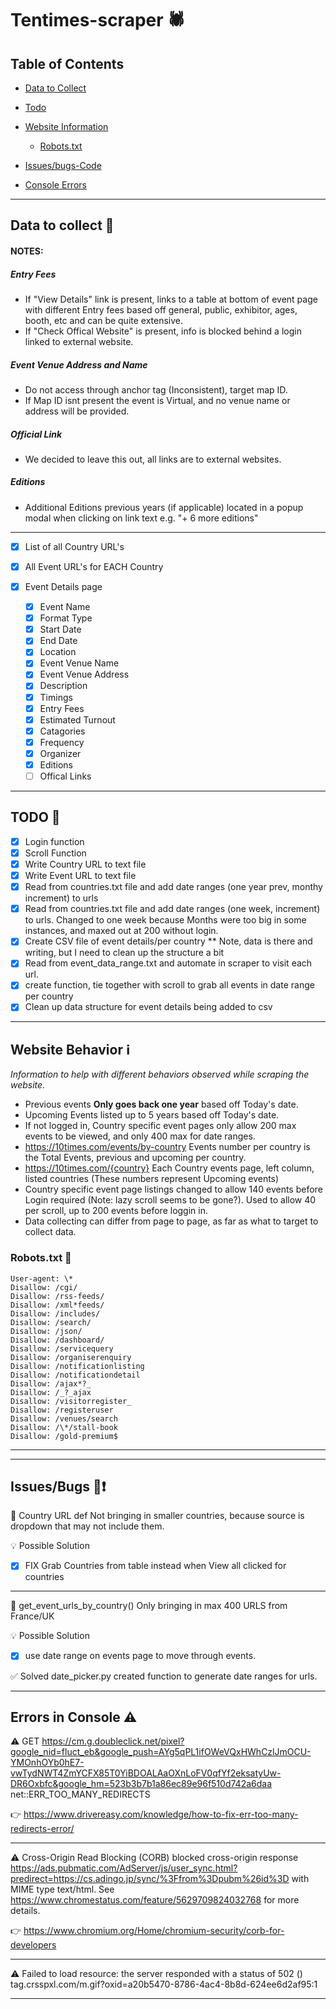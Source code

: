 # Tentimes-scraper :spider:

## Table of Contents

- [Data to Collect](https://github.com/accrue-nuclius-scrappers/tentimes-scraper/tree/france-ms#data-to-collect-dart)
- [Todo](https://github.com/accrue-nuclius-scrappers/tentimes-scraper/tree/france-ms#todo-pushpin)

- [Website Information](https://github.com/accrue-nuclius-scrappers/tentimes-scraper/tree/france-ms#website-information-%E2%84%B9%EF%B8%8F)
  - [Robots.txt](https://github.com/accrue-nuclius-scrappers/tentimes-scraper/tree/france-ms#robotstxt-robot)
- [Issues/bugs-Code](https://github.com/accrue-nuclius-scrappers/tentimes-scraper/tree/france-ms#issuesbugs-bugexclamation)
- [Console Errors](https://github.com/accrue-nuclius-scrappers/tentimes-scraper/tree/france-ms#errors-in-console-warning)

---

## Data to collect :dart:

#### NOTES:

##### Entry Fees

- If "View Details" link is present, links to a table at bottom of event page with different Entry fees based off general, public, exhibitor, ages, booth, etc and can be quite extensive.
- If "Check Offical Website" is present, info is blocked behind a login linked to external website.

##### Event Venue Address and Name

- Do not access through anchor tag (Inconsistent), target map ID.
- If Map ID isnt present the event is Virtual, and no venue name or address will be provided.

##### Official Link

- We decided to leave this out, all links are to external websites.

##### Editions

- Additional Editions previous years (if applicable) located in a popup modal when clicking on link text e.g. "+ 6 more editions"

---

- [x] List of all Country URL's
- [x] All Event URL's for EACH Country
- [x] Event Details page

  - [x] Event Name
  - [x] Format Type
  - [x] Start Date
  - [x] End Date
  - [x] Location
  - [x] Event Venue Name
  - [x] Event Venue Address
  - [x] Description
  - [x] Timings
  - [x] Entry Fees
  - [x] Estimated Turnout
  - [x] Catagories
  - [x] Frequency
  - [x] Organizer
  - [x] Editions
  - [ ] Offical Links

---

## TODO :pushpin:

- [x] Login function
- [x] Scroll Function
- [x] Write Country URL to text file
- [x] Write Event URL to text file
- [x] Read from countries.txt file and add date ranges (one year prev, monthy increment) to urls
- [x] Read from countries.txt file and add date ranges (one week, increment) to urls. Changed to one week because Months were too big in some instances, and maxed out at 200 without login.
- [x] Create CSV file of event details/per country \*\* Note, data is there and writing, but I need to clean up the structure a bit
- [x] Read from event_data_range.txt and automate in scraper to visit each url.
- [x] create function, tie together with scroll to grab all events in date range per country
- [x] Clean up data structure for event details being added to csv

---

## Website Behavior ℹ️

_Information to help with different behaviors observed while scraping the website._

- Previous events **Only goes back one year** based off Today's date.
- Upcoming Events listed up to 5 years based off Today's date.
- If not logged in, Country specific event pages only allow 200 max events to be viewed, and only 400 max for date ranges.
- https://10times.com/events/by-country Events number per country is the Total Events, previous and upcoming per country.
- https://10times.com/{country} Each Country events page, left column, listed countries (These numbers represent Upcoming events)
- Country specific event page listings changed to allow 140 events before Login required (Note: lazy scroll seems to be gone?). Used to allow 40 per scroll, up to 200 events before loggin in.
- Data collecting can differ from page to page, as far as what to target to collect data.

### Robots.txt :robot:

```
User-agent: \*
Disallow: /cgi/
Disallow: /rss-feeds/
Disallow: /xml*feeds/
Disallow: /includes/
Disallow: /search/
Disallow: /json/
Disallow: /dashboard/
Disallow: /servicequery
Disallow: /organiserenquiry
Disallow: /notificationlisting
Disallow: /notificationdetail
Disallow: /ajax*?_
Disallow: /_?_ajax
Disallow: /visitorregister_
Disallow: /registeruser
Disallow: /venues/search
Disallow: /\*/stall-book
Disallow: /gold-premium$
```

---

---

## Issues/Bugs :bug::exclamation:

:bug: Country URL def Not bringing in smaller countries, because source is dropdown that may not include them.

:bulb: Possible Solution

- [x] FIX Grab Countries from table instead when View all clicked for countries

---

:bug: get_event_urls_by_country() Only bringing in max 400 URLS from France/UK

:bulb: Possible Solution

- [x] use date range on events page to move through events.

:white_check_mark: Solved
date_picker.py created function to generate date ranges for urls.

---

## Errors in Console :warning:

:warning: GET https://cm.g.doubleclick.net/pixel?google_nid=fluct_eb&google_push=AYg5qPL1ifOWeVQxHWhCzlJmOCU-YMOnhOYb0hE7-vwTydNWT4ZmYCFX85T0YiBDOALAaOXnLoFV0qfYf2eksatyUw-DR6Oxbfc&google_hm=523b3b7b1a86ec89e96f510d742a6daa net::ERR_TOO_MANY_REDIRECTS

:point_right: https://www.drivereasy.com/knowledge/how-to-fix-err-too-many-redirects-error/

---

:warning: Cross-Origin Read Blocking (CORB) blocked cross-origin response https://ads.pubmatic.com/AdServer/js/user_sync.html?predirect=https://cs.adingo.jp/sync/%3Ffrom%3Dpubm%26id%3D with MIME type text/html. See https://www.chromestatus.com/feature/5629709824032768 for more details.

:point_right: https://www.chromium.org/Home/chromium-security/corb-for-developers

---

:warning: Failed to load resource: the server responded with a status of 502 ()
tag.crsspxl.com/m.gif?oxid=a20b5470-8786-4ac4-8b8d-624ee6d2af95:1

---
